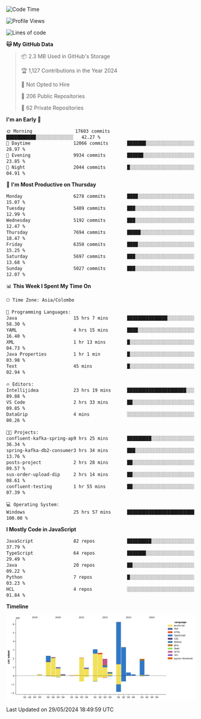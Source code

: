 
<!--START_SECTION:waka-->
![Code Time](http://img.shields.io/badge/Code%20Time-1%2C725%20hrs%201%20min-blue)

![Profile Views](http://img.shields.io/badge/Profile%20Views-0-blue)

![Lines of code](https://img.shields.io/badge/From%20Hello%20World%20I%27ve%20Written-29.1%20million%20lines%20of%20code-blue)

**🐱 My GitHub Data** 

> 📦 2.3 MB Used in GitHub's Storage 
 > 
> 🏆 1,127 Contributions in the Year 2024
 > 
> 🚫 Not Opted to Hire
 > 
> 📜 206 Public Repositories 
 > 
> 🔑 62 Private Repositories 
 > 
**I'm an Early 🐤** 

```text
🌞 Morning                17603 commits       ███████████░░░░░░░░░░░░░░   42.27 % 
🌆 Daytime                12066 commits       ███████░░░░░░░░░░░░░░░░░░   28.97 % 
🌃 Evening                9934 commits        ██████░░░░░░░░░░░░░░░░░░░   23.85 % 
🌙 Night                  2044 commits        █░░░░░░░░░░░░░░░░░░░░░░░░   04.91 % 
```
📅 **I'm Most Productive on Thursday** 

```text
Monday                   6278 commits        ████░░░░░░░░░░░░░░░░░░░░░   15.07 % 
Tuesday                  5409 commits        ███░░░░░░░░░░░░░░░░░░░░░░   12.99 % 
Wednesday                5192 commits        ███░░░░░░░░░░░░░░░░░░░░░░   12.47 % 
Thursday                 7694 commits        █████░░░░░░░░░░░░░░░░░░░░   18.47 % 
Friday                   6350 commits        ████░░░░░░░░░░░░░░░░░░░░░   15.25 % 
Saturday                 5697 commits        ███░░░░░░░░░░░░░░░░░░░░░░   13.68 % 
Sunday                   5027 commits        ███░░░░░░░░░░░░░░░░░░░░░░   12.07 % 
```


📊 **This Week I Spent My Time On** 

```text
🕑︎ Time Zone: Asia/Colombo

💬 Programming Languages: 
Java                     15 hrs 7 mins       ███████████████░░░░░░░░░░   58.30 % 
YAML                     4 hrs 15 mins       ████░░░░░░░░░░░░░░░░░░░░░   16.40 % 
XML                      1 hr 13 mins        █░░░░░░░░░░░░░░░░░░░░░░░░   04.73 % 
Java Properties          1 hr 1 min          █░░░░░░░░░░░░░░░░░░░░░░░░   03.98 % 
Text                     45 mins             █░░░░░░░░░░░░░░░░░░░░░░░░   02.94 % 

🔥 Editors: 
Intellijidea             23 hrs 19 mins      ██████████████████████░░░   89.88 % 
VS Code                  2 hrs 33 mins       ██░░░░░░░░░░░░░░░░░░░░░░░   09.85 % 
DataGrip                 4 mins              ░░░░░░░░░░░░░░░░░░░░░░░░░   00.26 % 

🐱‍💻 Projects: 
confluent-kafka-spring-ap9 hrs 25 mins       █████████░░░░░░░░░░░░░░░░   36.34 % 
spring-kafka-db2-consumer3 hrs 34 mins       ███░░░░░░░░░░░░░░░░░░░░░░   13.76 % 
posts-project            2 hrs 28 mins       ██░░░░░░░░░░░░░░░░░░░░░░░   09.57 % 
sus-order-upload-dip     2 hrs 14 mins       ██░░░░░░░░░░░░░░░░░░░░░░░   08.61 % 
confluent-testing        1 hr 55 mins        ██░░░░░░░░░░░░░░░░░░░░░░░   07.39 % 

💻 Operating System: 
Windows                  25 hrs 57 mins      █████████████████████████   100.00 % 
```

**I Mostly Code in JavaScript** 

```text
JavaScript               82 repos            █████████░░░░░░░░░░░░░░░░   37.79 % 
TypeScript               64 repos            ███████░░░░░░░░░░░░░░░░░░   29.49 % 
Java                     20 repos            ██░░░░░░░░░░░░░░░░░░░░░░░   09.22 % 
Python                   7 repos             █░░░░░░░░░░░░░░░░░░░░░░░░   03.23 % 
HCL                      4 repos             ░░░░░░░░░░░░░░░░░░░░░░░░░   01.84 % 
```



**Timeline**

![Lines of Code chart](https://raw.githubusercontent.com/ccweerasinghe1994/ccweerasinghe1994/master/assets/bar_graph.png)


 Last Updated on 29/05/2024 18:49:59 UTC
<!--END_SECTION:waka-->
